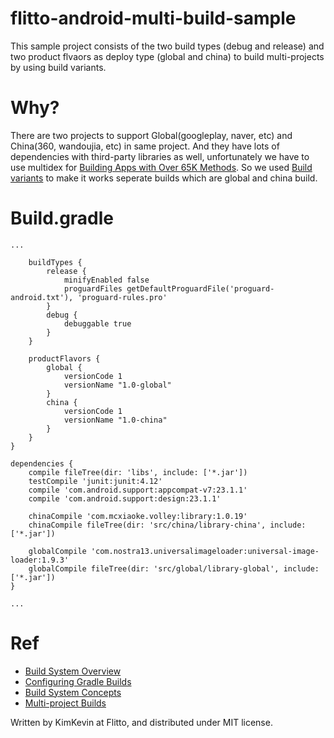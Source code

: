 # flitto-android-multi-build-sample
This sample project consists of the two build types (debug and release) and two product flvaors as deploy type (global and china) to build multi-projects by using build variants.

# Why?
There are two projects to support Global(googleplay, naver, etc) and China(360, wandoujia, etc) in same project. And they have lots of dependencies with third-party libraries as well, unfortunately we have to use multidex for [Building Apps with Over 65K Methods](http://developer.android.com/intl/ko/tools/building/multidex.html). So we used [Build variants](http://developer.android.com/intl/ko/tools/building/configuring-gradle.html) to make it works seperate builds which are global and china build.

# Build.gradle
```
...

    buildTypes {
        release {
            minifyEnabled false
            proguardFiles getDefaultProguardFile('proguard-android.txt'), 'proguard-rules.pro'
        }
        debug {
            debuggable true
        }
    }

    productFlavors {
        global {
            versionCode 1
            versionName "1.0-global"
        }
        china {
            versionCode 1
            versionName "1.0-china"
        }
    }
}

dependencies {
    compile fileTree(dir: 'libs', include: ['*.jar'])
    testCompile 'junit:junit:4.12'
    compile 'com.android.support:appcompat-v7:23.1.1'
    compile 'com.android.support:design:23.1.1'

    chinaCompile 'com.mcxiaoke.volley:library:1.0.19'
    chinaCompile fileTree(dir: 'src/china/library-china', include: ['*.jar'])

    globalCompile 'com.nostra13.universalimageloader:universal-image-loader:1.9.3'
    globalCompile fileTree(dir: 'src/global/library-global', include: ['*.jar'])
}

...
```

# Ref
* [Build System Overview](http://developer.android.com/intl/ko/sdk/installing/studio-build.html)
* [Configuring Gradle Builds](http://developer.android.com/intl/ko/tools/building/configuring-gradle.html)
* [Build System Concepts](http://tools.android.com/tech-docs/new-build-system/build-system-concepts)
* [Multi-project Builds](https://docs.gradle.org/current/userguide/multi_project_builds.html)

Written by KimKevin at Flitto, and distributed under MIT license.
